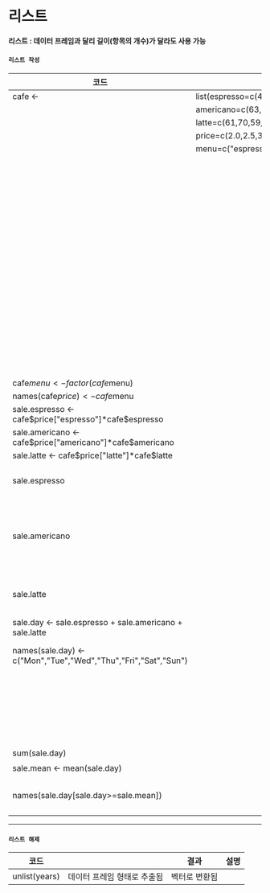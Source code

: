 # 리스트
#### 리스트 : 데이터 프레임과 달리 길이(항목의 개수)가 달라도 사용 가능
#### **`리스트 작성`**
|코드||결과|설명|
|---|---|---|---|
|cafe <- |list(espresso=c(4,5,3,6,5,4,7)`,`
|| americano=c(63,68,64,68,72,89,94)`,`
||latte=c(61,70,59,71,71,92,88)`,`
||price=c(2.0,2.5,3.0)`,`
||menu=c("espresso","americano","latte"))|
|||$espresso
|||[1] 4 5 3 6 5 4 7
|||$americano
|||[1] 63 68 64 68 72 89 94
|||$latte
|||[1] 61 70 59 71 71 92 88
|||$price
|||[1] 2.0 2.5 3.0
|||$menu
|||[1] "espresso"  "americano" "latte" 
|cafe$menu <- factor(cafe$menu)
|names(cafe$price) <- cafe$menu
|sale.espresso <- cafe$price["espresso"]*cafe$espresso
|sale.americano <- cafe$price["americano"]*cafe$americano
|sale.latte <- cafe$price["latte"]*cafe$latte
|sale.espresso||8 10  6 12 10  8 14|요일별 espresso 매출액
|sale.americano||157.5 170.0 160.0 170.0 180.0 222.5 235.0|요일별 americano 매출액
|sale.latte||183 210 177 213 213 276 264|요일별 latte 매출액
|sale.day <- sale.espresso + sale.americano + sale.latte
|names(sale.day) <- c("Mon","Tue","Wed","Thu","Fri","Sat","Sun")||  Mon   Tue   Wed   Thu   Fri   Sat   Sun |요일별 총 매출액
|||348.5 390.0 343.0 395.0 403.0 506.5 513.0 
|sum(sale.day)||2899|총매출액
|sale.mean <- mean(sale.day)||414.1429|평균 매출액
|names(sale.day[sale.day>=sale.mean])||"Sat" "Sun"|평균 매출액 이상인 요일 추출
---
#### **`리스트 해제`**
|코드||결과|설명|
|---|---|---|---|
|unlist(years)|데이터 프레임 형태로 추출됨|벡터로 변환됨|
